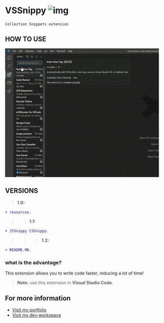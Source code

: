 # VSSnippy ![img]()

```
Collection Snippets extension
```

## HOW TO USE

![gif](https://github.com/papchenko/VSSnippy/blob/main/resources/vssnippy.gif?raw=true)

## VERSIONS

> **1.0:**

```diff
+ resources.
```

> > **1.1:**

```diff
+ JSSnippy CSSnippy.
```

> > > **1.2:**

```diff
+ README.MD.
```

### what is the advantage?

This extension allows you to write code faster, reducing a lot of time!

> **Note:** use this extension in **Visual Studio Code**.

## For more information

- [Visit my portfolio](http://papchenko.com/)
- [Visit my dev-workspace](https://papchenko.dev/)
